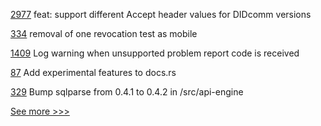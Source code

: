 
[2977](https://github.com/hyperledger/aries-framework-go/pull/2977) feat: support different Accept header values for DIDcomm versions

[334](https://github.com/hyperledger/aries-agent-test-harness/pull/334) removal of one revocation test as mobile

[1409](https://github.com/hyperledger/aries-cloudagent-python/pull/1409) Log warning when unsupported problem report code is received

[87](https://github.com/hyperledger/sawtooth-lib/pull/87) Add experimental features to docs.rs

[329](https://github.com/hyperledger/cello/pull/329) Bump sqlparse from 0.4.1 to 0.4.2 in /src/api-engine


[See more >>>](https://start-here.hyperledger.org/pull-requests)
